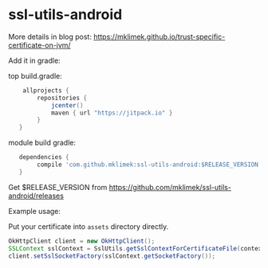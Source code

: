 # ssl-utils-android

More details in blog post: https://mklimek.github.io/trust-specific-certificate-on-jvm/

Add it in gradle:

top build.gradle:
```gradle
    allprojects {
        repositories { 
            jcenter()
            maven { url "https://jitpack.io" }
        }
   }
```

module build gradle:
```gradle
   dependencies {
        compile 'com.github.mklimek:ssl-utils-android:$RELEASE_VERSION'
   }
```

Get $RELEASE_VERSION from https://github.com/mklimek/ssl-utils-android/releases


Example usage:

Put your certificate into `assets` directory directly.

```java
OkHttpClient client = new OkHttpClient();
SSLContext sslContext = SslUtils.getSslContextForCertificateFile(context, "BPClass2RootCA-sha2.cer");
client.setSslSocketFactory(sslContext.getSocketFactory());
```
